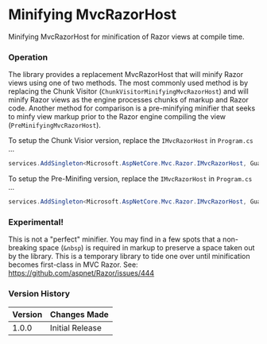# Minifying MvcRazorHost
Minifying MvcRazorHost for minification of Razor views at compile time.

### Operation
The library provides a replacement MvcRazorHost that will minify Razor views using one of two methods. The most commonly used method is by replacing the Chunk Visitor (`ChunkVisitorMinifyingMvcRazorHost`) and will minify Razor views as the engine processes chunks of markup and Razor code. Another method for comparison is a pre-minifying minifier that seeks to minfy view markup prior to the Razor engine compiling the view (`PreMinifyingMvcRazorHost`).

To setup the Chunk Visior version, replace the `IMvcRazorHost` in `Program.cs` ...
```c#
services.AddSingleton<Microsoft.AspNetCore.Mvc.Razor.IMvcRazorHost, GuardRex.MinifyingMvcRazorHost.ChunkVisitorMinifyingMvcRazorHost>();
```

To setup the Pre-Minifing version, replace the `IMvcRazorHost` in `Program.cs` ...
```c#
services.AddSingleton<Microsoft.AspNetCore.Mvc.Razor.IMvcRazorHost, GuardRex.MinifyingMvcRazorHost.PreMinifyingMvcRazorHost>();
```

### Experimental!
This is not a "perfect" minifier. You may find in a few spots that a non-breaking space (`&nbsp`) is required in markup to preserve a space taken out by the library. This is a temporary library to tide one over until minification becomes first-class in MVC Razor. See: https://github.com/aspnet/Razor/issues/444

### Version History
Version | Changes Made
------- | ------------
1.0.0   | Initial Release
